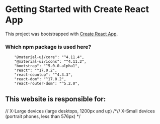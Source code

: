 # Getting Started with Create React App

This project was bootstrapped with [Create React App](https://github.com/facebook/create-react-app).

### Which npm package is used here?
        "@material-ui/core": "^4.11.4",
        "@material-ui/icons": "^4.11.2",
        "bootstrap": "^5.0.0-alpha1",
        "react": "^17.0.2",
        "react-countup": "^4.3.3",
        "react-dom": "^17.0.2",
        "react-router-dom": "^5.2.0",

## This website is responsible for:
   // X-Large devices (large desktops, 1200px and up)
   /*// X-Small devices (portrait phones, less than 576px)  */
 

